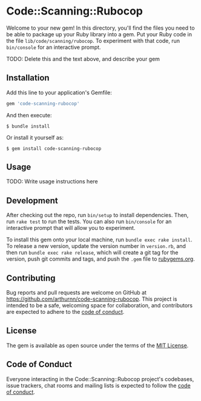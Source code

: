 # Code::Scanning::Rubocop

Welcome to your new gem! In this directory, you'll find the files you need to be able to package up your Ruby library into a gem. Put your Ruby code in the file `lib/code/scanning/rubocop`. To experiment with that code, run `bin/console` for an interactive prompt.

TODO: Delete this and the text above, and describe your gem

## Installation

Add this line to your application's Gemfile:

```ruby
gem 'code-scanning-rubocop'
```

And then execute:

    $ bundle install

Or install it yourself as:

    $ gem install code-scanning-rubocop

## Usage

TODO: Write usage instructions here

## Development

After checking out the repo, run `bin/setup` to install dependencies. Then, run `rake test` to run the tests. You can also run `bin/console` for an interactive prompt that will allow you to experiment.

To install this gem onto your local machine, run `bundle exec rake install`. To release a new version, update the version number in `version.rb`, and then run `bundle exec rake release`, which will create a git tag for the version, push git commits and tags, and push the `.gem` file to [rubygems.org](https://rubygems.org).

## Contributing

Bug reports and pull requests are welcome on GitHub at https://github.com/arthurnn/code-scanning-rubocop. This project is intended to be a safe, welcoming space for collaboration, and contributors are expected to adhere to the [code of conduct](https://github.com/arthurnn/code-scanning-rubocop/blob/master/CODE_OF_CONDUCT.md).


## License

The gem is available as open source under the terms of the [MIT License](https://opensource.org/licenses/MIT).

## Code of Conduct

Everyone interacting in the Code::Scanning::Rubocop project's codebases, issue trackers, chat rooms and mailing lists is expected to follow the [code of conduct](https://github.com/arthurnn/code-scanning-rubocop/blob/master/CODE_OF_CONDUCT.md).
